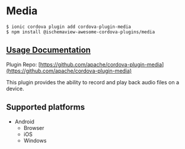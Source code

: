 # Media

```
$ ionic cordova plugin add cordova-plugin-media
$ npm install @ischemaview-awesome-cordova-plugins/media
```

## [Usage Documentation](https://danielsogl.gitbook.io/awesome-cordova-plugins/plugins/media/)

Plugin Repo: [https://github.com/apache/cordova-plugin-media](https://github.com/apache/cordova-plugin-media)

This plugin provides the ability to record and play back audio files on a device.

## Supported platforms

- Android
  - Browser
  - iOS
  - Windows
  



